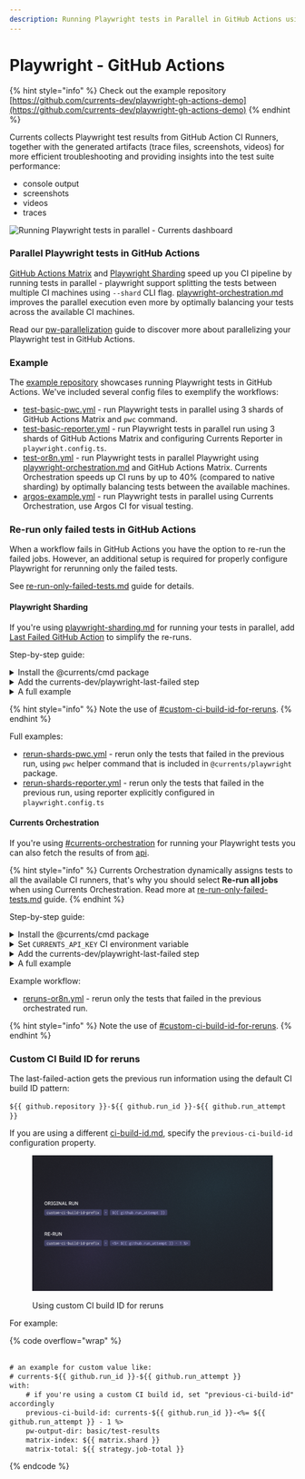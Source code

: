 ```yaml
---
description: Running Playwright tests in Parallel in GitHub Actions using Matrix Workflow
---
```


# Playwright - GitHub Actions

{% hint style="info" %}
Check out the example repository [https://github.com/currents-dev/playwright-gh-actions-demo](https://github.com/currents-dev/playwright-gh-actions-demo)
{% endhint %}

Currents collects Playwright test results from GitHub Action CI Runners, together with the generated artifacts (trace files, screenshots, videos) for more efficient troubleshooting and providing insights into the test suite performance:

* console output
* screenshots
* videos
* traces

![Running Playwright tests in parallel - Currents dashboard](../../../.gitbook/assets/playwright-run.gif)

### Parallel Playwright tests in GitHub Actions

[GitHub Actions Matrix](https://docs.github.com/en/actions/writing-workflows/choosing-what-your-workflow-does/running-variations-of-jobs-in-a-workflow) and [Playwright Sharding](https://playwright.dev/docs/test-sharding)  speed up you CI pipeline by running tests in parallel  -  playwright support splitting the tests between multiple CI machines using `--shard` CLI flag. [playwright-orchestration.md](../../../guides/parallelization-guide/pw-parallelization/playwright-orchestration.md "mention") improves the parallel execution even more by optimally balancing your tests across the available CI machines.

Read our [pw-parallelization](../../../guides/parallelization-guide/pw-parallelization/ "mention") guide to discover more about parallelizing your Playwright test in GitHub Actions.

### Example

The [example repository](https://github.com/currents-dev/playwright-gh-actions-demo) showcases running Playwright tests in GitHub Actions. We've included several config files to exemplify the workflows:&#x20;

* [test-basic-pwc.yml](https://github.com/currents-dev/playwright-gh-actions-demo/blob/main/.github/workflows/test-basic-pwc.yml) - run Playwright tests in parallel using 3 shards of GitHub Actions Matrix and `pwc` command.
* [test-basic-reporter.yml](https://github.com/currents-dev/playwright-gh-actions-demo/blob/main/.github/workflows/test-basic-reporter.yml) - run Playwright tests in parallel run using 3 shards of GitHub Actions Matrix and configuring Currents Reporter in `playwright.config.ts`.
* [test-or8n.yml](https://github.com/currents-dev/playwright-gh-actions-demo/blob/main/.github/workflows/test-or8n.yml) - run Playwright tests in parallel Playwright using [playwright-orchestration.md](../../../guides/parallelization-guide/pw-parallelization/playwright-orchestration.md "mention") and GitHub Actions Matrix. Currents Orchestration speeds up CI runs by up to 40% (compared to native sharding) by optimally balancing tests between the available machines.
* [argos-example.yml](https://github.com/currents-dev/playwright-gh-actions-demo/blob/main/.github/workflows/argos-example.yml) - run Playwright tests in parallel using Currents Orchestration, use Argos CI for visual testing.

### Re-run only failed tests in GitHub Actions

When a workflow fails in GitHub Actions you have the option to re-run the failed jobs.  However, an additional setup is required for properly configure Playwright for rerunning only the failed tests.&#x20;

See [re-run-only-failed-tests.md](../../../guides/re-run-only-failed-tests.md "mention") guide for details.

#### Playwright Sharding

If you're using [playwright-sharding.md](../../../guides/parallelization-guide/pw-parallelization/playwright-sharding.md "mention") for running your tests in parallel, add [Last Failed GitHub Action](https://github.com/currents-dev/playwright-last-failed) to simplify the re-runs.

Step-by-step guide:

<details>

<summary>Install the @currents/cmd package</summary>

```bash
npm i -D @currents/cmd
```

</details>

<details>

<summary>Add the currents-dev/playwright-last-failed step</summary>

Add a step to your workflow before you run your tests

<pre class="language-yaml"><code class="lang-yaml">- name: Playwright Last Failed action
<strong>  id: last-failed-action
</strong><strong>  uses: currents-dev/playwright-last-failed@v1
</strong>  with:
    # if you're using a custom CI build id, set "previous-ci-build-id" accordingly 
    # previous-ci-build-id: default is ${{ github.repository }}-${{ github.run_id }}-&#x3C;%= ${{ github.run_attempt }} - 1 %>
    pw-output-dir: basic/test-results
    matrix-index: ${{ matrix.shard }}
    matrix-total: ${{ strategy.job-total }}
</code></pre>

See the [action configuration for details](https://github.com/currents-dev/playwright-last-failed/blob/main/action.yml).

</details>

<details>

<summary>A full example</summary>

{% code lineNumbers="true" %}
```yaml
name: failed-only-reruns

on:
  push:

jobs:
  test-reporter:
    strategy:
      fail-fast: false
      matrix:
        shard: [1, 2, 3]
    timeout-minutes: 60
    runs-on: ubuntu-latest
    container: mcr.microsoft.com/playwright:latest
    env:
      CURRENTS_PROJECT_ID: bnsqNa
      CURRENTS_RECORD_KEY: ${{ secrets.CURRENTS_RECORD_KEY }}
      CURRENTS_CI_BUILD_ID: ${{ github.repository }}-${{ github.run_id }}-${{ github.run_attempt }}
    steps:
      - uses: actions/checkout@v4
        with:
          ref: ${{ github.ref }}
      - run: |
          echo "$GITHUB_WORKSPACE"
          git config --global --add safe.directory "$GITHUB_WORKSPACE"
      - uses: actions/setup-node@v4
        with:
          node-version: "20.x"
      - name: Install dependencies
        run: |
          npm ci
          npx playwright install chrome
      - name: Playwright Last Failed action
        id: last-failed-action
        uses: currents-dev/playwright-last-failed@v1
        with:
          pw-output-dir: basic/test-results
          matrix-index: ${{ matrix.shard }}
          matrix-total: ${{ strategy.job-total }}
      - name: Playwright Tests
        working-directory: ./basic
        run: |
          COMMAND="npx playwright test --config playwright.config.reporter.ts ${{ steps.last-failed-action.outputs.extra-pw-flags }}"
          echo "Running command: $COMMAND"
          $COMMAND
```
{% endcode %}

</details>

{% hint style="info" %}
Note the use of [#custom-ci-build-id-for-reruns](playwright-github-actions.md#custom-ci-build-id-for-reruns "mention").
{% endhint %}

Full examples:

* [rerun-shards-pwc.yml](https://github.com/currents-dev/playwright-gh-actions-demo/blob/main/.github/workflows/rerun-shards-pwc.yml) - rerun only the tests that failed in the previous run, using `pwc` helper command that is included in `@currents/playwright` package.
* [rerun-shards-reporter.yml](https://github.com/currents-dev/playwright-gh-actions-demo/blob/main/.github/workflows/rerun-shards-reporter.yml) - rerun only the tests that failed in the previous run, using reporter explicitly configured in `playwright.config.ts`

#### Currents Orchestration

If you're using [#currents-orchestration](playwright-github-actions.md#currents-orchestration "mention") for running your Playwright tests you can also fetch the results of  from [api](../../../resources/api/ "mention").

{% hint style="info" %}
Currents Orchestration dynamically assigns tests to all the available CI runners, that's why you should select **Re-run all jobs** when using Currents Orchestration. Read more at [re-run-only-failed-tests.md](../../../guides/re-run-only-failed-tests.md "mention") guide.
{% endhint %}

Step-by-step guide:

<details>

<summary>Install the @currents/cmd package</summary>

```bash
npm i -D @currents/cmd
```

</details>

<details>

<summary>Set <code>CURRENTS_API_KEY</code> CI environment variable</summary>

Obtain an API key (see [api-keys.md](../../../resources/api/api-keys.md "mention")) from Currents Dashboard (in addition to Record Key) and set [GitHub Actions Secret](https://docs.github.com/en/actions/security-for-github-actions/security-guides/using-secrets-in-github-actions)

```yaml
env:
  CURRENTS_RECORD_KEY: ${{ secrets.CURRENTS_RECORD_KEY }}
  CURRENTS_API_KEY: ${{ secrets.CURRENTS_API_KEY }}
```

</details>

<details>

<summary>Add the currents-dev/playwright-last-failed step</summary>

Add a step that fetches the last-run information prior to running tests

```yaml
- name: Playwright Last Failed action
  id: last-failed-action
  uses: currents-dev/playwright-last-failed@v1
  with:
    or8n: true
    # debug: true
    # previous-ci-build-id: default is ${{ github.repository }}-${{ github.run_id }}-%<= ${{ github.run_attempt }} - 1 %>
    pw-output-dir: basic/test-results
```

See the [action configuration for details](https://github.com/currents-dev/playwright-last-failed/blob/main/action.yml) on the inputs.

</details>

<details>

<summary>A full example</summary>

{% code lineNumbers="true" %}
```yaml
name: failed-only-or8n

on:
  push:

jobs:
  test-or8n:
    strategy:
      fail-fast: false
      matrix:
        shard: [1, 2, 3]
    timeout-minutes: 60
    runs-on: ubuntu-latest
    container: mcr.microsoft.com/playwright:latest
    env:
      CURRENTS_PROJECT_ID: bnsqNa
      CURRENTS_RECORD_KEY: ${{ secrets.CURRENTS_RECORD_KEY }}
      CURRENTS_CI_BUILD_ID: ${{ github.repository }}-${{ github.run_id }}-${{ github.run_attempt }}
      CURRENTS_API_KEY: ${{ secrets.CURRENTS_API_KEY }}
    steps:
      - uses: actions/checkout@v4
        with:
          ref: ${{ github.ref }}
      - run: |
          echo "$GITHUB_WORKSPACE"
          git config --global --add safe.directory "$GITHUB_WORKSPACE"
      - uses: actions/setup-node@v4
        with:
          node-version: "20.x"
      - name: Install dependencies
        run: |
          npm ci
          npx playwright install chrome
      - name: Playwright Last Failed action
        id: last-failed-action
        uses: currents-dev/playwright-last-failed@v1
        with:
          or8n: true
          # previous-ci-build-id: default is ${{ github.repository }}-${{ github.run_id }}-<%= ${{ github.run_attempt }} - 1 %>
          pw-output-dir: basic/test-results
      - name: Playwright Tests
        working-directory: ./basic
        run: |
          COMMAND="npx pwc-p ${{ steps.last-failed-action.outputs.extra-pw-flags }}"
          echo "Running command: $COMMAND"
          $COMMAND
```
{% endcode %}

</details>

Example workflow:

* [reruns-or8n.yml](https://github.com/currents-dev/playwright-gh-actions-demo/blob/main/.github/workflows/reruns-or8n.yml) - rerun only the tests that failed in the previous orchestrated run.

{% hint style="info" %}
Note the use of [#custom-ci-build-id-for-reruns](playwright-github-actions.md#custom-ci-build-id-for-reruns "mention").
{% endhint %}

### Custom CI Build ID for reruns

The last-failed-action gets the previous run information using the default CI build ID pattern:

`${{ github.repository }}-${{ github.run_id }}-${{ github.run_attempt }}`

If you are using a different [ci-build-id.md](../../../guides/ci-build-id.md "mention"), specify the `previous-ci-build-id` configuration property.&#x20;

<figure><img src="../../../.gitbook/assets/custom-ci-build-id.png" alt=""><figcaption><p>Using custom CI build ID for reruns</p></figcaption></figure>

For example:

{% code overflow="wrap" %}
```

# an example for custom value like:
# currents-${{ github.run_id }}-${{ github.run_attempt }}
with:
    # if you're using a custom CI build id, set "previous-ci-build-id" accordingly 
    previous-ci-build-id: currents-${{ github.run_id }}-<%= ${{ github.run_attempt }} - 1 %>
    pw-output-dir: basic/test-results
    matrix-index: ${{ matrix.shard }}
    matrix-total: ${{ strategy.job-total }}
```
{% endcode %}

